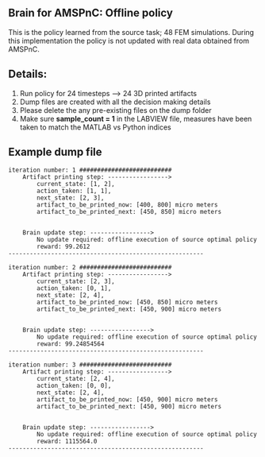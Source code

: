 ## Brain for AMSPnC: Offline policy
This is the policy learned from the source task; 48 FEM simulations. During this implementation the policy is not updated with real data obtained from AMSPnC.

## Details:
1. Run policy for 24 timesteps --> 24 3D printed artifacts 
2. Dump files are created with all the decision making details
3. Please delete the any pre-existing files on the dump folder
4. Make sure **sample_count = 1** in the LABVIEW file, measures have been taken to match the MATLAB vs Python indices

## Example dump file 
```
iteration number: 1 ########################## 
    Artifact printing step: -----------------> 
        current_state: [1, 2], 
        action_taken: [1, 1], 
        next_state: [2, 3], 
        artifact_to_be_printed_now: [400, 800] micro meters
        artifact_to_be_printed_next: [450, 850] micro meters


    Brain update step: -----------------> 
        No update required: offline execution of source optimal policy 
        reward: 99.2612
------------------------------------------------------- 

iteration number: 2 ########################## 
    Artifact printing step: -----------------> 
        current_state: [2, 3], 
        action_taken: [0, 1], 
        next_state: [2, 4], 
        artifact_to_be_printed_now: [450, 850] micro meters
        artifact_to_be_printed_next: [450, 900] micro meters


    Brain update step: -----------------> 
        No update required: offline execution of source optimal policy 
        reward: 99.24854564
------------------------------------------------------- 

iteration number: 3 ########################## 
    Artifact printing step: -----------------> 
        current_state: [2, 4], 
        action_taken: [0, 0], 
        next_state: [2, 4], 
        artifact_to_be_printed_now: [450, 900] micro meters
        artifact_to_be_printed_next: [450, 900] micro meters


    Brain update step: -----------------> 
        No update required: offline execution of source optimal policy 
        reward: 1115564.0
------------------------------------------------------- 
```